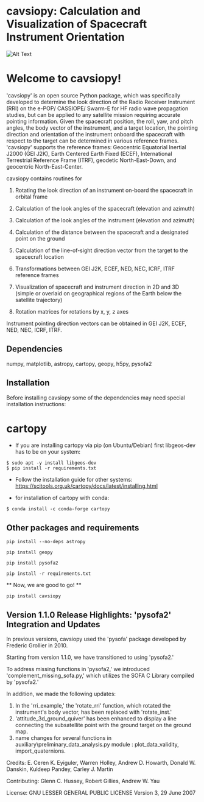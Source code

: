 # cavsiopy: Calculation and Visualization of Spacecraft Instrument Orientation

![Alt Text](https://github.com/icebearcanada/cavsiopy/logos/cavsiopy.png)

Welcome to cavsiopy!
====================================
'cavsiopy' is an open source Python package, which was specifically developed to determine the look direction of the Radio Receiver Instrument (RRI) on the e-POP/ CASSIOPE/ Swarm-E for HF radio wave propagation studies, but can be applied to any satellite mission requiring accurate pointing information. Given the spacecraft position, the roll, yaw, and pitch angles, the body vector of the instrument, and a target location, the pointing direction and orientation of the instrument onboard the spacecraft with respect to the target can be determined in various reference frames. 'cavsiopy' supports the reference frames: Geocentric Equatorial Inertial J2000 (GEI J2K), Earth Centered Earth Fixed (ECEF), International Terrestrial Reference Frame (ITRF), geodetic North-East-Down, and geocentric North-East-Center. 

cavsiopy contains routines for 

1. Rotating the look direction of an instrument on-board the spacecraft in orbital frame 

2. Calculation of the look angles of the spacecraft (elevation and azimuth) 

3. Calculation of the look angles of the instrument (elevation and azimuth) 

4. Calculation of the distance between the spacecraft and a designated point on the ground 

5. Calculation of the line-of-sight direction vector from the target to the spacecraft location

6. Transformations between GEI J2K, ECEF, NED, NEC, ICRF, ITRF reference frames 

7. Visualization of spacecraft and instrument direction in 2D and 3D (simple or overlaid on geographical regions of the Earth below the satellite trajectory)

8. Rotation matrices for rotations by x, y, z axes

Instrument pointing direction vectors can be obtained in GEI J2K, ECEF, NED, NEC, ICRF, ITRF.

Dependencies
------------
numpy, matplotlib, astropy, cartopy, geopy, h5py, pysofa2

Installation
------------
Before installing cavsiopy some of the dependencies may need special installation instructions:

# cartopy

- If you are installing cartopy via pip (on Ubuntu/Debian) first libgeos-dev has to be on your system:

```
$ sudo apt -y install libgeos-dev
$ pip install -r requirements.txt
```

- Follow the installation guide for other systems: https://scitools.org.uk/cartopy/docs/latest/installing.html

- for installation of cartopy with conda:

```
$ conda install -c conda-forge cartopy
```

Other packages and requirements
-------------------------------
```
pip install --no-deps astropy

pip install geopy

pip install pysofa2

pip install -r requirements.txt
```
** Now, we are good to go! **

```
pip install cavsiopy
```

Version 1.1.0 Release Highlights: 'pysofa2' Integration and Updates
-------------------------------------------------------------------

In previous versions, cavsiopy used the 'pysofa' package developed by Frederic Grollier in 2010.

Starting from version 1.1.0, we have transitioned to using 'pysofa2.'

To address missing functions in 'pysofa2,' we introduced 'complement_missing_sofa.py,' which utilizes the SOFA C Library compiled by 'pysofa2.'

In addition, we made the following updates:

1. In the 'rri\_example,' the 'rotate\_rri' function, which rotated the instrument's body vector, has been replaced with 'rotate\_inst.'
2. 'attitude\_3d\_ground\_quiver' has been enhanced to display a line connecting the subsatellite point with the ground target on the ground map.
3. name changes for several functions in auxiliary\preliminary\_data\_analysis.py module : plot\_data\_validity, import\_quaternions.

Credits: E. Ceren K. Eyiguler, Warren Holley, Andrew D. Howarth, Donald W. Danskin, Kuldeep Pandey, Carley J. Martin

Contributing: Glenn C. Hussey, Robert Gillies, Andrew W. Yau

License: GNU LESSER GENERAL PUBLIC LICENSE Version 3, 29 June 2007
